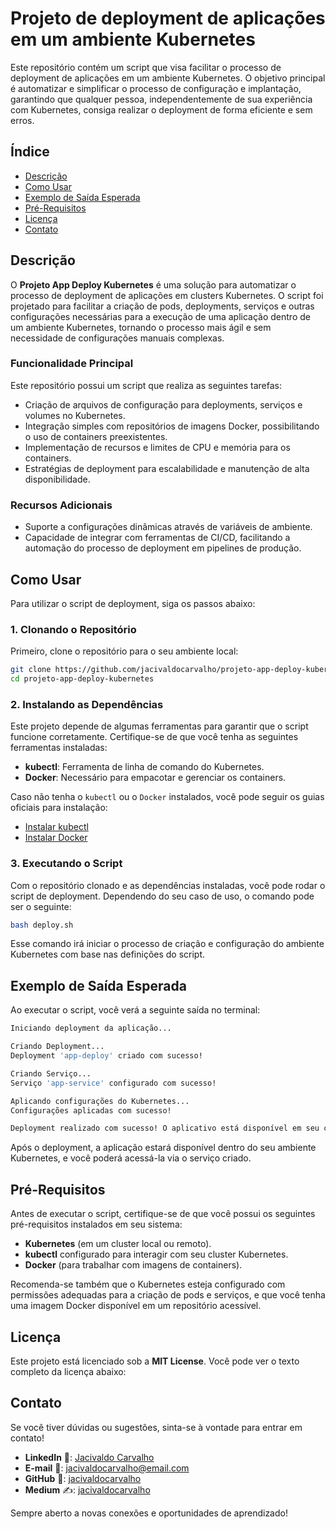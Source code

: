 # Projeto de deployment de aplicações em um ambiente Kubernetes

Este repositório contém um script que visa facilitar o processo de deployment de aplicações em um ambiente Kubernetes. O objetivo principal é automatizar e simplificar o processo de configuração e implantação, garantindo que qualquer pessoa, independentemente de sua experiência com Kubernetes, consiga realizar o deployment de forma eficiente e sem erros.


## Índice

- [Descrição](#descrição)
- [Como Usar](#como-usar)
- [Exemplo de Saída Esperada](#exemplo-de-saída-esperada)
- [Pré-Requisitos](#pré-requisitos)
- [Licença](#licença)
- [Contato](#contato)


## Descrição

O **Projeto App Deploy Kubernetes** é uma solução para automatizar o processo de deployment de aplicações em clusters Kubernetes. O script foi projetado para facilitar a criação de pods, deployments, serviços e outras configurações necessárias para a execução de uma aplicação dentro de um ambiente Kubernetes, tornando o processo mais ágil e sem necessidade de configurações manuais complexas.

### Funcionalidade Principal

Este repositório possui um script que realiza as seguintes tarefas:
- Criação de arquivos de configuração para deployments, serviços e volumes no Kubernetes.
- Integração simples com repositórios de imagens Docker, possibilitando o uso de containers preexistentes.
- Implementação de recursos e limites de CPU e memória para os containers.
- Estratégias de deployment para escalabilidade e manutenção de alta disponibilidade.

### Recursos Adicionais
- Suporte a configurações dinâmicas através de variáveis de ambiente.
- Capacidade de integrar com ferramentas de CI/CD, facilitando a automação do processo de deployment em pipelines de produção.


## Como Usar

Para utilizar o script de deployment, siga os passos abaixo:

### 1. Clonando o Repositório
Primeiro, clone o repositório para o seu ambiente local:

```bash
git clone https://github.com/jacivaldocarvalho/projeto-app-deploy-kubernetes.git
cd projeto-app-deploy-kubernetes
```

### 2. Instalando as Dependências
Este projeto depende de algumas ferramentas para garantir que o script funcione corretamente. Certifique-se de que você tenha as seguintes ferramentas instaladas:

- **kubectl**: Ferramenta de linha de comando do Kubernetes.
- **Docker**: Necessário para empacotar e gerenciar os containers.
  
Caso não tenha o `kubectl` ou o `Docker` instalados, você pode seguir os guias oficiais para instalação:
- [Instalar kubectl](https://kubernetes.io/docs/tasks/tools/install-kubectl/)
- [Instalar Docker](https://docs.docker.com/get-docker/)

### 3. Executando o Script

Com o repositório clonado e as dependências instaladas, você pode rodar o script de deployment. Dependendo do seu caso de uso, o comando pode ser o seguinte:

```bash
bash deploy.sh
```

Esse comando irá iniciar o processo de criação e configuração do ambiente Kubernetes com base nas definições do script.


## Exemplo de Saída Esperada

Ao executar o script, você verá a seguinte saída no terminal:

```bash
Iniciando deployment da aplicação...

Criando Deployment...
Deployment 'app-deploy' criado com sucesso!

Criando Serviço...
Serviço 'app-service' configurado com sucesso!

Aplicando configurações do Kubernetes...
Configurações aplicadas com sucesso!

Deployment realizado com sucesso! O aplicativo está disponível em seu cluster Kubernetes.
```

Após o deployment, a aplicação estará disponível dentro do seu ambiente Kubernetes, e você poderá acessá-la via o serviço criado.


## Pré-Requisitos

Antes de executar o script, certifique-se de que você possui os seguintes pré-requisitos instalados em seu sistema:

- **Kubernetes** (em um cluster local ou remoto).
- **kubectl** configurado para interagir com seu cluster Kubernetes.
- **Docker** (para trabalhar com imagens de containers).
  
Recomenda-se também que o Kubernetes esteja configurado com permissões adequadas para a criação de pods e serviços, e que você tenha uma imagem Docker disponível em um repositório acessível.

## Licença

Este projeto está licenciado sob a **MIT License**. Você pode ver o texto completo da licença abaixo:


## Contato

Se você tiver dúvidas ou sugestões, sinta-se à vontade para entrar em contato!

- **LinkedIn** 👔: [Jacivaldo Carvalho](https://www.linkedin.com/in/jacivaldocarvalho/)
- **E-mail** 📧: [jacivaldocarvalho@email.com](mailto:jacivaldocarvalho@email.com)
- **GitHub** 🐙: [jacivaldocarvalho](https://github.com/jacivaldocarvalho)
- **Medium** ✍️: [jacivaldocarvalho](https://medium.com/@jacivaldocarvalho)

Sempre aberto a novas conexões e oportunidades de aprendizado!
